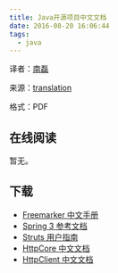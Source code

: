 ```yaml
---
title: Java开源项目中文文档
date: 2016-08-20 16:06:44
tags:
  - java
---
```


译者：[南磊](http://weibo.com/nanlei1987)

来源：[translation](https://code.google.com/archive/p/translation/)

格式：PDF

<!--more-->

## 在线阅读 ##

暂无。

## 下载 ##

+ [Freemarker 中文手册](https://storage.googleapis.com/google-code-archive-downloads/v2/code.google.com/translation/FreeMarker%20Manual%20Simplified%20Chinese%202.3.19%20preview.pdf)
+ [Spring 3 参考文档](https://storage.googleapis.com/google-code-archive-downloads/v2/code.google.com/translation/Spring%203%20Reference%20Simplified%20Chinese_20111007.pdf)
+ [Struts 用户指南](https://storage.googleapis.com/google-code-archive-downloads/v2/code.google.com/translation/Struts%20User%20Guide-Simplified%20Chinese.pdf)
+ [HttpCore 中文文档](https://storage.googleapis.com/google-code-archive-downloads/v2/code.google.com/translation/HttpCore-Simplified%20Chinese.pdf)
+ [HttpClient 中文文档](https://storage.googleapis.com/google-code-archive-downloads/v2/code.google.com/translation/HttpClient-Simplified%20Chinese.pdf)
